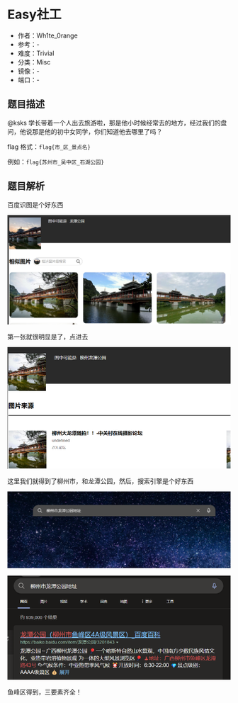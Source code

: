 # Easy社工

- 作者：Wh1te_0range
- 参考：-
- 难度：Trivial
- 分类：Misc
- 镜像：-
- 端口：-

## 题目描述

@ksks 学长带着一个人出去旅游啦，那是他小时候经常去的地方，经过我们的盘问，他说那是他的初中女同学，你们知道他去哪里了吗？

flag 格式：`flag{市_区_景点名}`

例如：`flag{苏州市_吴中区_石湖公园}`

## 题目解析

百度识图是个好东西

![](writeup/images/image-20231021212719928.png)

第一张就很明显是了，点进去

![](writeup/images/image-20231021212941018.png)

这里我们就得到了柳州市，和龙潭公园，然后，搜索引擎是个好东西

![](writeup/images/image-20231021213220746.png)

![](writeup/images/image-20231021213242421.png)

鱼峰区得到，三要素齐全！
